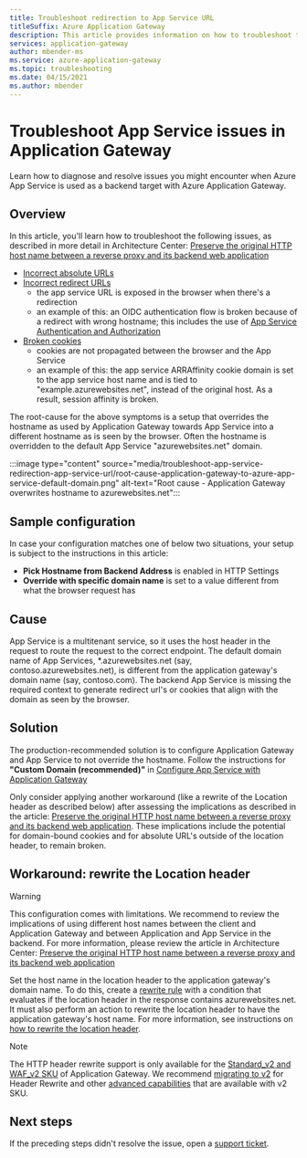 ```yaml
---
title: Troubleshoot redirection to App Service URL
titleSuffix: Azure Application Gateway
description: This article provides information on how to troubleshoot the redirection issue when Azure Application Gateway is used with Azure App Service
services: application-gateway
author: mbender-ms
ms.service: azure-application-gateway
ms.topic: troubleshooting
ms.date: 04/15/2021
ms.author: mbender 
---
```


# Troubleshoot App Service issues in Application Gateway

Learn how to diagnose and resolve issues you might encounter when Azure App Service is used as a backend target with Azure Application Gateway.

## Overview

In this article, you'll learn how to troubleshoot the following issues, as described in more detail in Architecture Center: [Preserve the original HTTP host name between a reverse proxy and its backend web application](/azure/architecture/best-practices/host-name-preservation#potential-issues)

* [Incorrect absolute URLs](/azure/architecture/best-practices/host-name-preservation#incorrect-absolute-urls) 
* [Incorrect redirect URLs](/azure/architecture/best-practices/host-name-preservation#incorrect-redirect-urls)  
  * the app service URL is exposed in the browser when there's a redirection
  * an example of this: an OIDC authentication flow is broken because of a redirect with wrong hostname; this includes the use of [App Service Authentication and Authorization](../app-service/overview-authentication-authorization.md)
* [Broken cookies](/azure/architecture/best-practices/host-name-preservation#broken-cookies)
  * cookies are not propagated between the browser and the App Service
  * an example of this: the app service ARRAffinity cookie domain is set to the app service host name and is tied to "example.azurewebsites.net", instead of the original host.  As a result, session affinity is broken.

The root-cause for the above symptoms is a setup that overrides the hostname as used by Application Gateway towards App Service into a different hostname as is seen by the browser.  Often the hostname is overridden to the default App Service "azurewebsites.net" domain.

:::image type="content" source="media/troubleshoot-app-service-redirection-app-service-url/root-cause-application-gateway-to-azure-app-service-default-domain.png" alt-text="Root cause - Application Gateway overwrites hostname to azurewebsites.net":::

## Sample configuration

In case your configuration matches one of below two situations, your setup is subject to the instructions in this article:
- **Pick Hostname from Backend Address** is enabled in HTTP Settings
- **Override with specific domain name** is set to a value different from what the browser request has

## Cause

App Service is a multitenant service, so it uses the host header in the request to route the request to the correct endpoint. The default domain name of App Services, *.azurewebsites.net (say, contoso.azurewebsites.net), is different from the application gateway's domain name (say, contoso.com). The backend App Service is missing the required context to generate redirect url's or cookies that align with the domain as seen by the browser.

## Solution

The production-recommended solution is to configure Application Gateway and App Service to not override the hostname.  Follow the instructions for **"Custom Domain (recommended)"** in [Configure App Service with Application Gateway](./configure-web-app.md)

Only consider applying another workaround (like a rewrite of the Location header as described below) after assessing the implications as described in the article: [Preserve the original HTTP host name between a reverse proxy and its backend web application](/azure/architecture/best-practices/host-name-preservation).  These implications include the potential for domain-bound cookies and for absolute URL's outside of the location header, to remain broken.

## Workaround: rewrite the Location header

> [!WARNING]
> This configuration comes with limitations. We recommend to review the implications of using different host names between the client and Application Gateway and between Application and App Service in the backend.  For more information, please review the article in Architecture Center: [Preserve the original HTTP host name between a reverse proxy and its backend web application](/azure/architecture/best-practices/host-name-preservation)

Set the host name in the location header to the application gateway's domain name. To do this, create a [rewrite rule](./rewrite-http-headers-url.md) with a condition that evaluates if the location header in the response contains azurewebsites.net. It must also perform an action to rewrite the location header to have the application gateway's host name. For more information, see instructions on [how to rewrite the location header](./rewrite-http-headers-url.md#modify-a-redirection-url).

> [!NOTE]
> The HTTP header rewrite support is only available for the [Standard_v2 and WAF_v2 SKU](./application-gateway-autoscaling-zone-redundant.md) of Application Gateway. We recommend [migrating to v2](./migrate-v1-v2.md) for Header Rewrite and other [advanced capabilities](./overview-v2.md#feature-comparison-between-v1-sku-and-v2-sku) that are available with v2 SKU.


## Next steps

If the preceding steps didn't resolve the issue, open a [support ticket](https://azure.microsoft.com/support/options/).
